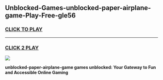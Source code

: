 
## Unblocked-Games-unblocked-paper-airplane-game-Play-Free-gle56
<h3>
<a href="https://premium76.site?title=unblocked-paper-airplane-game&ref=18A1">CLICK TO PLAY</a></h3>
<hr>

<h3>
<a href="https://premium76.site?title=unblocked-paper-airplane-game&ref=18A1">CLICK 2 PLAY</a>
  
</h3>

<a href="https://premium76.site?title=unblocked-paper-airplane-game&ref=18A1"><img src="https://clearcache.store/games.png"></a>


**unblocked-paper-airplane-game games unblocked: Your Gateway to Fun and Accessible Online Gaming**
